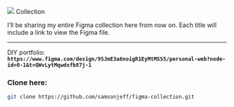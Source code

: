 <p>
   <img src= "https://img.shields.io/badge/-Figma-F24E1E?style=flat&logo=figma&logoColor=white" /> Collection
</p>
I’ll be sharing my entire Figma collection here from now on. Each title will include a link to view the Figma file.

---

DIY portfolio: **`https://www.figma.com/design/9SJmE3a6noigR1EyMtMSS5/personal-web?node-id=0-1&t=QWvLytMqwdxfb87j-1`**

### Clone here:
```bash
git clone https://github.com/samsonjeff/figma-collection.git

